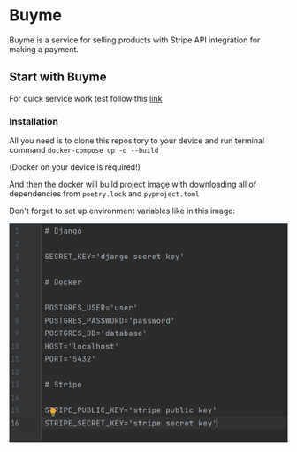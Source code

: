 # Buyme

Buyme is a service for selling products with Stripe API integration for making a payment. 

## Start with Buyme

For quick service work test follow this [link]()

### Installation 

All you need is to clone this repository to your device and run terminal command `docker-compose up -d --build`

(Docker on your device is required!)

And then  the docker will build project image with downloading all of dependencies from `poetry.lock` and `pyproject.toml`

Don't forget to set up environment variables like in this image:

![.env](/img/env.jpg)
